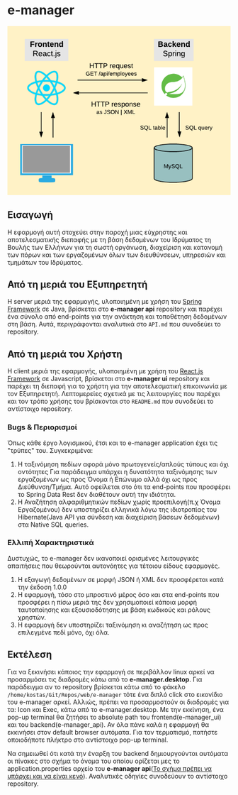 # e-manager

![Διάγραμμα](./rsrc/diagram.png)

## Εισαγωγή

Η εφαρμογή αυτή στοχεύει στην παροχή μιας εύχρηστης και αποτελεσματικής διεπαφής
με τη βάση δεδομένων του Ιδρύματος τη Βουλής των Ελλήνων για τη σωστή οργάνωση, διαχείριση
και κατανομή των πόρων και των εργαζομένων όλων των διευθύνσεων, υπηρεσιών και τμημάτων του Ιδρύματος.

## Από τη μεριά του Εξυπηρετητή

H server μεριά της εφαρμογής, υλοποιημένη με χρήση του [Spring Framework](https://spring.io/) σε Java,
βρίσκεται στο **e-manager api** repository και
παρέχει ένα σύνολο από end-points για την ανάκτηση και τοποθέτηση δεδομένων στη βάση. Αυτά, περιγράφονται
αναλυτικά στο `API.md` που συνοδεύει το repository.

## Από τη μεριά του Χρήστη

H client μεριά της εφαρμογής, υλοποιημένη με χρήση του [React.js Framework](https://reactjs.org/)
σε Javascript, βρίσκεται στο **e-manager ui** repository και παρέχει τη διεπαφή για το χρήστη
για την αποτελεσματική επικοινωνία με τον Εξυπηρετητή. Λεπτομερείες σχετικά με
τις λειτουργίες που παρέχει και τον τρόπο χρήσης του βρίσκονται στο `README.md`
που συνοδεύει το αντίστοιχο repository.

### Bugs & Περιορισμοί

Όπως κάθε έργο λογισμικού, έτσι και το e-manager application έχει τις "τρύπες" του.
Συγκεκριμένα:

1. Η ταξινόμηση πεδίων αφορά μόνο πρωτογενείς/απλούς τύπους και όχι οντότητες
Για παράδειγμα υπάρχει η δυνατότητα ταξινόμησης των εργαζομένων ως προς Όνομα
ή Επώνυμο αλλά όχι ως προς Διεύθυνση/Τμήμα. Αυτό οφείλεται στο ότι
τα end-points που προσφέρει το Spring Data Rest δεν διαθέτουν αυτή την ιδιότητα.
2. Η Αναζήτηση αλφαριθμητικών πεδίων χωρίς προεπιλογή(π.χ Όνομα Εργαζομένου) δεν υποστηρίζει ελληνικά
λόγω της ιδιοτροπίας του Hibernate(Java API για σύνδεση και διαχείριση βάσεων δεδομένων)
στα Native SQL queries.

### Ελλιπή Χαρακτηριστικά

Δυστυχώς, το e-manager δεν ικανοποιεί ορισμένες λειτουργικές απαιτήσεις που θεωρούνται αυτονόητες
για τέτοιου είδους εφαρμογές.

1. Η εξαγωγή δεδομένων σε μορφή JSON ή XML δεν προσφέρεται κατά την έκδοση 1.0.0
2. Η εφαρμογή, τόσο στο μπροστινό μέρος όσο και στα end-points
που προσφέρει η πίσω μεριά της
δεν χρησιμοποιεί κάποια μορφή ταυτοποίησης και εξουσιοδότησης με βάση κωδικούς και ρόλους χρηστών.
3. Η εφαρμογή δεν υποστηρίζει ταξινόμηση κι αναζήτηση ως προς επιλεγμένε πεδί μόνο, όχι όλα.

## Εκτέλεση

Για να ξεκινήσει κάποιος την εφαρμογή σε περιβάλλον linux αρκεί να προσαρμόσει τις διαδρομές κάτω από
το **e-manager.desktop**. Για παράδειγμα αν το repository βρίσκεται κάτω από το φάκελο
`/home/kostas/Git/Repos/web/e-manager` τότε ένα διπλό click στο εικονίδιο του e-manager αρκεί.
Αλλιώς, πρέπει να προσαρμοστούν οι διαδρομές για τα: Icon και Exec, κάτω από το e-manager.desktop.
Με την εκκίνηση, ένα pop-up terminal θα ζητήσει το absolute path του
frontend(e-manager_ui) και του backend(e-manager_api). Αν όλα πάνε καλά η εφαρμογή θα εκκινήσει
στον default browser αυτόματα. Για τον τερματισμό, πατήστε οποιοδήποτε πλήκτρο στο αντίστοιχο
pop-up terminal.

Να σημειωθεί ότι κατά την έναρξη του backend δημιουργούνται αυτόματα οι
πίνακες στο σχήμα το όνομα του οποίου ορίζεται μες το
application.properties αρχείο του **e-manager api**(<u>Το σχήμα πρέπει να υπάρχει και να είναι κενό</u>).
Αναλυτικές οδηγίες συνοδεύουν το αντίστοιχο repository.
